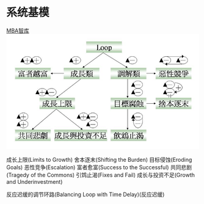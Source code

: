 # 系统基模 
[MBA智库](https://wiki.mbalib.com/wiki/%E7%B3%BB%E7%BB%9F%E5%9F%BA%E6%A8%A1)
![系统基模](../img/系统基模整理.jpg "系统基模整理")


成长上限(Limits to Growth) 
舍本逐末(Shifting the Burden) 
目标侵蚀(Eroding Goals) 
恶性竞争(Escalation) 
富者愈富(Success to the Successful) 
共同悲剧(Tragedy of the Commons) 
引鸩止渴(Fixes and Fail) 
成长与投资不足(Growth and Underinvestment) 

反应迟缓的调节环路(Balancing Loop with Time Delay)(反应迟缓) 
